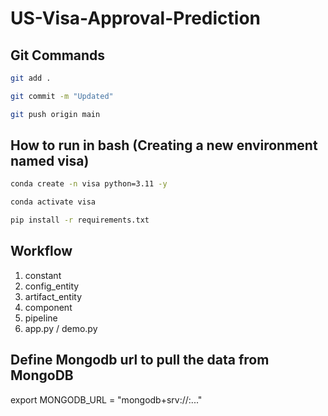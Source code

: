 # US-Visa-Approval-Prediction
## Git Commands

```bash
git add .

git commit -m "Updated"

git push origin main

```


## How to run in bash (Creating a new environment named visa)

```bash
conda create -n visa python=3.11 -y
```

```bash
conda activate visa
```


```bash
pip install -r requirements.txt
```

## Workflow

1. constant
2. config_entity
3. artifact_entity
4. component
5. pipeline
6. app.py / demo.py

## Define Mongodb url to pull the data from MongoDB

export MONGODB_URL = "mongodb+srv://<username>:<password>..."